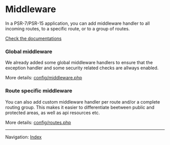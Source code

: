 # Middleware

In a PSR-7/PSR-15 application, you can add middleware handler to all incoming routes, 
to a specific route, or to a group of routes. 

[Check the documentations](https://route.thephpleague.com/) 

### Global middleware

We already added some global middleware handlers to ensure
that the exception handler and some security related checks are allways enabled.

More details: [config/middleware.php](https://github.com/odan/psr7-skeleton/blob/master/config/middleware.php)

### Route specific middleware

You can also add custom middleware handler per route and/or a complete routing group. This makes
it easier to differentiate beetween public and protected areas, as well as api resources etc.

More details: [config/routes.php](https://github.com/odan/psr7-skeleton/blob/master/config/routes.php)

<hr>

Navigation: [Index](index.md)